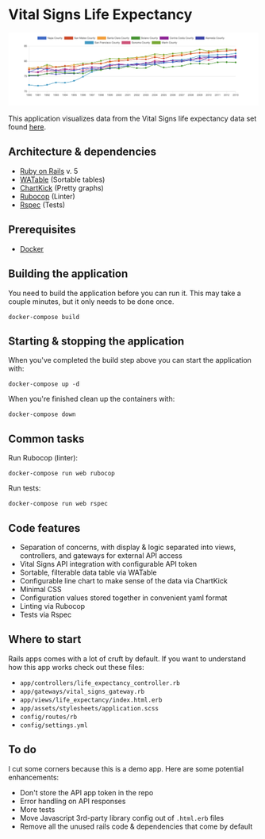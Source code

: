 # Vital Signs Life Expectancy

![Screenshot](app/assets/images/life-expectancy-graph.png)

This application visualizes data from the Vital Signs life expectancy data set found [here](https://data.bayareametro.gov/dataset/Vital-Signs-Life-Expectancy-by-county/g26a-g4jw).

## Architecture & dependencies

- [Ruby on Rails](https://rubyonrails.org/) v. 5
- [WATable](https://wootapa-watable.appspot.com/) (Sortable tables)
- [ChartKick](https://chartkick.com/) (Pretty graphs)
- [Rubocop](https://github.com/rubocop-hq/rubocop) (Linter)
- [Rspec](https://github.com/rspec/rspec-rails) (Tests)

## Prerequisites

- [Docker](https://www.docker.com/products/docker-desktop)

## Building the application

You need to build the application before you can run it. This may take a couple minutes, but it only needs to be done once.

```
docker-compose build
```

## Starting & stopping the application

When you've completed the build step above you can start the application with:
```
docker-compose up -d
```

When you're finished clean up the containers with:
```
docker-compose down
```

## Common tasks

Run Rubocop (linter):
```
docker-compose run web rubocop
```

Run tests:
```
docker-compose run web rspec
```

## Code features

- Separation of concerns, with display & logic separated into views, controllers, and gateways for external API access
- Vital Signs API integration with configurable API token
- Sortable, filterable data table via WATable
- Configurable line chart to make sense of the data via ChartKick
- Minimal CSS
- Configuration values stored together in convenient yaml format
- Linting via Rubocop
- Tests via Rspec

## Where to start

Rails apps comes with a lot of cruft by default. If you want to understand how this app works check out these files:

- `app/controllers/life_expectancy_controller.rb`
- `app/gateways/vital_signs_gateway.rb`
- `app/views/life_expectancy/index.html.erb`
- `app/assets/stylesheets/application.scss`
- `config/routes/rb`
- `config/settings.yml`

## To do

I cut some corners because this is a demo app. Here are some potential enhancements:

  - Don't store the API app token in the repo
  - Error handling on API responses
  - More tests
  - Move Javascript 3rd-party library config out of `.html.erb` files
  - Remove all the unused rails code & dependencies that come by default